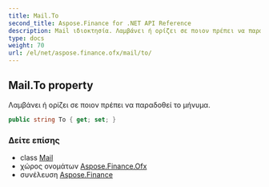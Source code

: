 ```yaml
---
title: Mail.To
second_title: Aspose.Finance for .NET API Reference
description: Mail ιδιοκτησία. Λαμβάνει ή ορίζει σε ποιον πρέπει να παραδοθεί το μήνυμα.
type: docs
weight: 70
url: /el/net/aspose.finance.ofx/mail/to/
---
```

## Mail.To property

Λαμβάνει ή ορίζει σε ποιον πρέπει να παραδοθεί το μήνυμα.

```csharp
public string To { get; set; }
```

### Δείτε επίσης

* class [Mail](../)
* χώρος ονομάτων [Aspose.Finance.Ofx](../../mail/)
* συνέλευση [Aspose.Finance](../../../)


